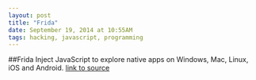 ```yaml
---
layout: post
title: "Frida"
date: September 19, 2014 at 10:55AM
tags: hacking, javascript, programming
---
```

##Frida
Inject JavaScript to explore native apps on Windows, Mac, Linux, iOS and Android.
[link to source](http://www.frida.re/) 
